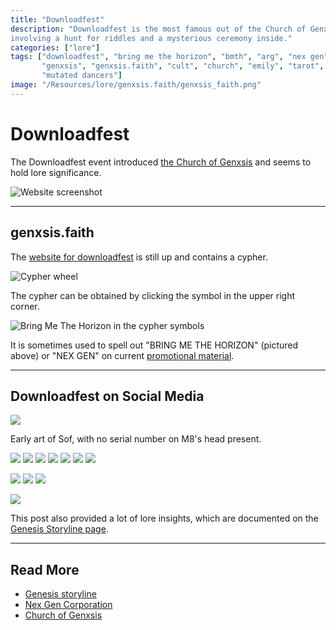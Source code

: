 ```yaml
---
title: "Downloadfest"
description: "Downloadfest is the most famous out of the Church of Genxsis events, 
involving a hunt for riddles and a mysterious ceremony inside."
categories: ["lore"]
tags: ["downloadfest", "bring me the horizon", "bmth", "arg", "nex gen", "post human", 
       "genxsis", "genxsis.faith", "cult", "church", "emily", "tarot", "cypher", 
       "mutated dancers"]
image: "/Resources/lore/genxsis.faith/genxsis_faith.png"
---
```

# Downloadfest

The Downloadfest event introduced [the Church of Genxsis](church) and  seems to hold lore significance.

![Website screenshot](../../Resources/lore/genxsis.faith/genxsis_faith.png)

---

## genxsis.faith

The [website for downloadfest](https://www.genxsis.faith/) is still up and  contains a cypher.

![Cypher wheel](../../Resources/lore/genxsis.faith/cypher.png)

The cypher can be obtained by clicking the symbol in the upper right corner.

![Bring Me The Horizon in the cypher symbols](../../Resources/other-webpages/bmth_cypher.png)

It is sometimes used to spell out "BRING ME THE HORIZON" (pictured above) or "NEX GEN" on  current [promotional material](../socials).

---

## Downloadfest on Social Media

![](../../Resources/lore/downloadfest/downloadfest_noserialno.jpg)

Early art of Sof, with no serial number on M8's head present.

![](../../Resources/lore/downloadfest/insta_downloadfest1.jpg) ![](../../Resources/lore/downloadfest/insta_downloadfest2.jpg) ![](../../Resources/lore/downloadfest/insta_downloadfest3.jpg) ![](../../Resources/lore/downloadfest/insta_downloadfest_4.jpg) ![](../../Resources/lore/downloadfest/insta_downloadfest5.jpg) ![](../../Resources/lore/downloadfest/insta_downloadfest6.jpg) ![](../../Resources/lore/downloadfest/insta_downloadfest7.jpg)

![](../../Resources/lore/downloadfest/insta_downloadfest_dancers.jpg) ![](../../Resources/lore/downloadfest/insta_downloadfest_dancer_picture.jpg) ![](../../Resources/lore/downloadfest/eve_art_downloadfest.jpg)

![](../../Resources/lore/downloadfest/insta_downloadfest_genesisstoryline.jpg)

This post also provided a lot of lore insights, which are documented on the  [Genesis Storyline page](genesis-storyline).

---

## Read More

* [Genesis storyline](genesis-storyline)
* [Nex Gen Corporation](./nex-gen-corporation)
* [Church of Genxsis](church)

&nbsp;